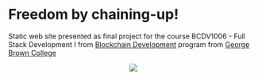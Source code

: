 # Freedom by chaining-up!

Static web site presented as final project for the course BCDV1006 - Full Stack Development I from [Blockchain Development](https://www.georgebrown.ca/programs/blockchain-development-program-t175/) program from [George Brown College](https://www.georgebrown.ca)

<div align="center">
<img src="https://drive.google.com/uc?export=view&id=1COyMhwCT0yFD5BNxtNr3ZJzTXHIDF34I">
</div>
